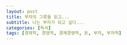 ```yaml
---
layout: post
title: 부자의 그릇을 읽고...
subtitle: 나는 부자가 되고 싶다...
categories: [독서]
tags: [경제학, 경영학, 경제경영학, 돈, 부자, 부자학]
---
```


[my-image]: ../assets/images/부자의그릇_cover.jpeg
(https://product.kyobobook.co.kr/detail/S000001687079)